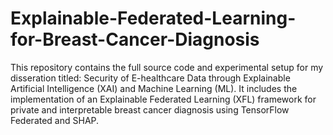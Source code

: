 # Explainable-Federated-Learning-for-Breast-Cancer-Diagnosis
This repository contains the full source code and experimental setup for my disseration titled: Security of E-healthcare Data through Explainable Artificial Intelligence (XAI) and Machine Learning (ML). It includes the implementation of an Explainable Federated Learning (XFL) framework for private and interpretable breast cancer diagnosis using TensorFlow Federated and SHAP.
